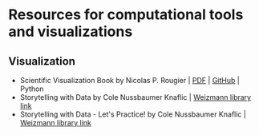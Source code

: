 # Resources for computational tools and visualizations

## Visualization
- Scientific Visualization Book by Nicolas P. Rougier | [PDF](https://hal.inria.fr/hal-03427242/document) | [GitHub](https://github.com/rougier/scientific-visualization-book) | Python
- Storytelling with Data by Cole Nussbaumer Knaflic | [Weizmann library link](https://onlinelibrary-wiley-com.ezproxy.weizmann.ac.il/doi/book/10.1002/9781119055259)
- Storytelling with Data - Let's Practice! by Cole Nussbaumer Knaflic | [Weizmann library link](https://learning.oreilly.com/library/view/storytelling-with-data/9781119621492/?ar=)
